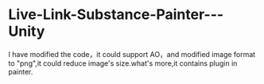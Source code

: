 # Live-Link-Substance-Painter---Unity
I have modified the code，it could support AO，and modified image format to "png",it could reduce image's size.what's more,it contains plugin in painter.
